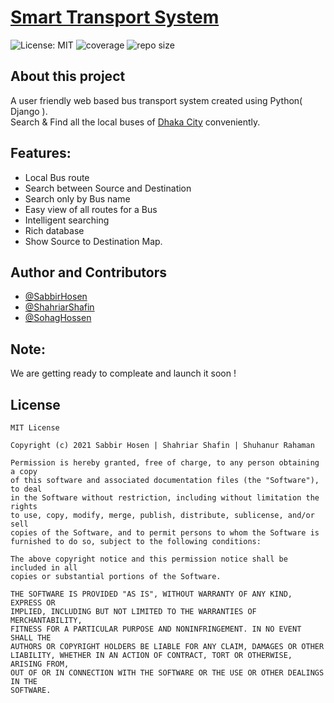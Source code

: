 # [Smart Transport System](https://github.com/ShahriarShafin/bus-transport-system)
![License: MIT](https://img.shields.io/badge/License-MIT-blue) 
![coverage](https://img.shields.io/badge/coverage-25%25-green)
![repo size](https://img.shields.io/github/repo-size/Ingenuity-2-0/SmartTransportSystem?color=red)

## About this project
  A user friendly web based bus transport system created using Python( Django ).<br>
  Search & Find all the local buses of [Dhaka City](https://en.wikipedia.org/wiki/Dhaka) conveniently.

## Features:
- Local Bus route
- Search between Source and Destination
- Search only by Bus name
- Easy view of all routes for a Bus
- Intelligent searching
- Rich database
- Show Source to Destination Map.

## Author and Contributors
- [@SabbirHosen](https://github.com/SabbirHosen)
- [@ShahriarShafin](https://github.com/ShahriarShafin)
- [@SohagHossen](https://github.com/SohagHossen)

## Note:
We are getting ready to compleate and launch it soon !

## License
```
MIT License

Copyright (c) 2021 Sabbir Hosen | Shahriar Shafin | Shuhanur Rahaman

Permission is hereby granted, free of charge, to any person obtaining a copy
of this software and associated documentation files (the "Software"), to deal
in the Software without restriction, including without limitation the rights
to use, copy, modify, merge, publish, distribute, sublicense, and/or sell
copies of the Software, and to permit persons to whom the Software is
furnished to do so, subject to the following conditions:

The above copyright notice and this permission notice shall be included in all
copies or substantial portions of the Software.

THE SOFTWARE IS PROVIDED "AS IS", WITHOUT WARRANTY OF ANY KIND, EXPRESS OR
IMPLIED, INCLUDING BUT NOT LIMITED TO THE WARRANTIES OF MERCHANTABILITY,
FITNESS FOR A PARTICULAR PURPOSE AND NONINFRINGEMENT. IN NO EVENT SHALL THE
AUTHORS OR COPYRIGHT HOLDERS BE LIABLE FOR ANY CLAIM, DAMAGES OR OTHER
LIABILITY, WHETHER IN AN ACTION OF CONTRACT, TORT OR OTHERWISE, ARISING FROM,
OUT OF OR IN CONNECTION WITH THE SOFTWARE OR THE USE OR OTHER DEALINGS IN THE
SOFTWARE.
